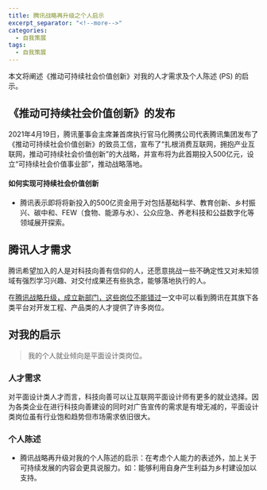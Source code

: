 ```yaml
---
title: 腾讯战略再升级之个人启示
excerpt_separator: "<!--more-->"
categories:
  - 自我策展
tags:
  - 自我策展
---
```


本文将阐述《推动可持续社会价值创新》对我的人才需求及个人陈述 (PS) 的启示。

<!--more-->

## 《推动可持续社会价值创新》的发布

2021年4月19日，腾讯董事会主席兼首席执行官马化腾携公司代表腾讯集团发布了《推动可持续社会价值创新》的致员工信，宣布了“扎根消费互联网，拥抱产业互联网，推动可持续社会价值创新”的大战略，并宣布将为此首期投入500亿元，设立“可持续社会价值事业部”，推动战略落地。

#### 如何实现可持续社会价值创新

- 腾讯表示即将将新投入的500亿资金用于对包括基础科学、教育创新、乡村振兴、碳中和、FEW（食物、能源与水）、公众应急、养老科技和公益数字化等领域展开探索。

## 腾讯人才需求

腾讯希望加入的人是对科技向善有信仰的人，还愿意挑战一些不确定性又对未知领域有强烈学习兴趣、对交付成果还有些执念，能够落地执行的人。

在[腾讯战略升级，成立新部门，这些岗位不能错过](https://mp.weixin.qq.com/s/9DO_pl9r0rA7tynwmELtOA)一文中可以看到腾讯在其旗下各类平台对开发工程、产品类的人才提供了许多岗位。

## 对我的启示

> 我的个人就业倾向是平面设计类岗位。

### 人才需求

对平面设计类人才而言，科技向善可以让互联网平面设计师有更多的就业选择。因为各类企业在进行科技向善建设的同时对广告宣传的需求是有增无减的，平面设计类岗位虽有行业饱和趋势但市场需求依旧很大。

### 个人陈述

- 腾讯战略再升级对我的个人陈述的启示：在考虑个人能力的表述外，加上关于可持续发展的内容会更具说服力。如：能够利用自身产生利益为乡村建设加以支持。